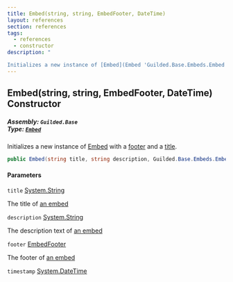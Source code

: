 ```yaml
---
title: Embed(string, string, EmbedFooter, DateTime)
layout: references
section: references
tags:
  - references
  - constructor
description: "

Initializes a new instance of [Embed](Embed 'Guilded.Base.Embeds.Embed') with a [footer](Embed.Embed(string,string,EmbedFooter,DateTime)#Guilded.Base.Embeds.Embed.Embed(string,string,Guilded.Base.Embeds.EmbedFooter,System.DateTime).footer 'Guilded.Base.Embeds.Embed.Embed(string, string, Guilded.Base.Embeds.EmbedFooter, System.DateTime).footer') and a [title](Embed.Embed(string,string,EmbedFooter,DateTime)#Guilded.Base.Embeds.Embed.Embed(string,string,Guilded.Base.Embeds.EmbedFooter,System.DateTime).title 'Guilded.Base.Embeds.Embed.Embed(string, string, Guilded.Base.Embeds.EmbedFooter, System.DateTime).title')."
---
```


## Embed(string, string, EmbedFooter, DateTime) Constructor
##### **Assembly:** `Guilded.Base`<br/>**Type:** [`Embed`](Embed 'Guilded.Base.Embeds.Embed')

Initializes a new instance of [Embed](Embed 'Guilded.Base.Embeds.Embed') with a [footer](Embed.Embed(string,string,EmbedFooter,DateTime)#Guilded.Base.Embeds.Embed.Embed(string,string,Guilded.Base.Embeds.EmbedFooter,System.DateTime).footer 'Guilded.Base.Embeds.Embed.Embed(string, string, Guilded.Base.Embeds.EmbedFooter, System.DateTime).footer') and a [title](Embed.Embed(string,string,EmbedFooter,DateTime)#Guilded.Base.Embeds.Embed.Embed(string,string,Guilded.Base.Embeds.EmbedFooter,System.DateTime).title 'Guilded.Base.Embeds.Embed.Embed(string, string, Guilded.Base.Embeds.EmbedFooter, System.DateTime).title').

```csharp
public Embed(string title, string description, Guilded.Base.Embeds.EmbedFooter footer, System.DateTime timestamp);
```
#### Parameters

<a name='Guilded.Base.Embeds.Embed.Embed(string,string,Guilded.Base.Embeds.EmbedFooter,System.DateTime).title'></a>

`title` [System.String](https://docs.microsoft.com/en-us/dotnet/api/System.String 'System.String')

The title of [an embed](Embed 'Guilded.Base.Embeds.Embed')

<a name='Guilded.Base.Embeds.Embed.Embed(string,string,Guilded.Base.Embeds.EmbedFooter,System.DateTime).description'></a>

`description` [System.String](https://docs.microsoft.com/en-us/dotnet/api/System.String 'System.String')

The description text of [an embed](Embed 'Guilded.Base.Embeds.Embed')

<a name='Guilded.Base.Embeds.Embed.Embed(string,string,Guilded.Base.Embeds.EmbedFooter,System.DateTime).footer'></a>

`footer` [EmbedFooter](EmbedFooter 'Guilded.Base.Embeds.EmbedFooter')

The footer of [an embed](Embed 'Guilded.Base.Embeds.Embed')

<a name='Guilded.Base.Embeds.Embed.Embed(string,string,Guilded.Base.Embeds.EmbedFooter,System.DateTime).timestamp'></a>

`timestamp` [System.DateTime](https://docs.microsoft.com/en-us/dotnet/api/System.DateTime 'System.DateTime')
